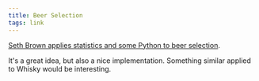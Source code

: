 ```yaml
---
title: Beer Selection
tags: link
---
```


[Seth Brown applies statistics and some Python to beer selection][post].

It's a great idea, but also a nice implementation. Something similar applied to 
Whisky would be interesting. 

[post]: http://www.drbunsen.org/beer-selection/

